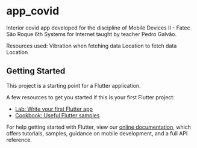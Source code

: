 # app_covid

Interior covid app developed for the discipline of Mobile Devices II - Fatec São Roque 6th Systems for Internet taught by teacher Pedro Galvão.

Resources used:
Vibration when fetching data
Location to fetch data Location

## Getting Started

This project is a starting point for a Flutter application.

A few resources to get you started if this is your first Flutter project:

- [Lab: Write your first Flutter app](https://flutter.dev/docs/get-started/codelab)
- [Cookbook: Useful Flutter samples](https://flutter.dev/docs/cookbook)

For help getting started with Flutter, view our
[online documentation](https://flutter.dev/docs), which offers tutorials,
samples, guidance on mobile development, and a full API reference.
